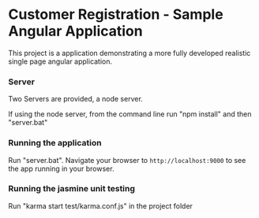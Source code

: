 # Customer Registration - Sample Angular Application

This project is a application demonstrating a more fully developed realistic single page
angular application.

### Server

Two Servers are provided, a node server. 

If using the node server, from the command line run "npm install" and then "server.bat"

### Running the application

Run "server.bat".
Navigate your browser to `http://localhost:9000` to see the app running in your browser.

### Running the jasmine unit testing

Run "karma start test/karma.conf.js" in the project folder
